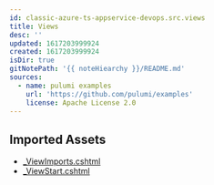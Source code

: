 ```yaml
---
id: classic-azure-ts-appservice-devops.src.views
title: Views
desc: ''
updated: 1617203999924
created: 1617203999924
isDir: true
gitNotePath: '{{ noteHiearchy }}/README.md'
sources:
  - name: pulumi examples
    url: 'https://github.com/pulumi/examples'
    license: Apache License 2.0
---
```

## Imported Assets

- [\_ViewImports.cshtml](/assets/_viewimports.cshtml)
- [\_ViewStart.cshtml](/assets/_viewstart.cshtml)


